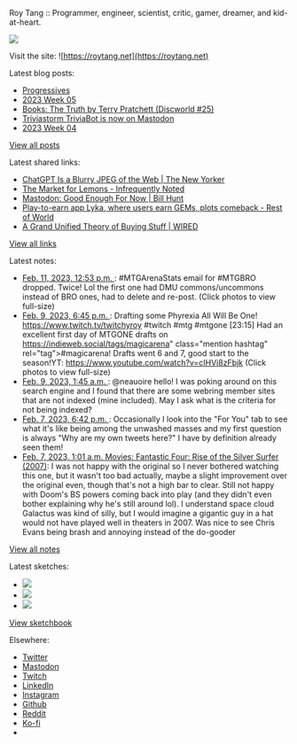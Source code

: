 Roy Tang :: Programmer, engineer, scientist, critic, gamer, dreamer, and kid-at-heart.

![](https://roytang.net/static/img/profile.jpg)

Visit the site: ![https://roytang.net](https://roytang.net)

Latest blog posts:

- [Progressives](https://roytang.net/2023/02/progressives/)
- [2023 Week 05](https://roytang.net/2023/02/2023-week-05/)
- [Books: The Truth by Terry Pratchett (Discworld #25)](https://roytang.net/2023/02/the-truth/)
- [Triviastorm TriviaBot is now on Mastodon](https://roytang.net/2023/02/triviastorm-mastodon/)
- [2023 Week 04](https://roytang.net/2023/01/2023-week-04/)

[View all posts](https://roytang.net/blog)

Latest shared links:

- [ChatGPT Is a Blurry JPEG of the Web | The New Yorker](https://roytang.net/2023/02/9b189fd040d553dc1b8788dba04038a0/)
- [The Market for Lemons - Infrequently Noted](https://roytang.net/2023/02/f430c05adc46131d97da8bb2192f5c0f/)
- [Mastodon: Good Enough For Now | Bill Hunt](https://roytang.net/2023/02/fccb0f6e7c82fc4a6990ce91a650fd77/)
- [Play-to-earn app Lyka, where users earn GEMs, plots comeback - Rest of World](https://roytang.net/2023/02/1150f4953824c8a8aa42fb84d82ce36b/)
- [A Grand Unified Theory of Buying Stuff | WIRED](https://roytang.net/2023/01/dc034387f54d5b3052fb6280a3636db1/)

[View all links](https://roytang.net/links)

Latest notes:

- [Feb. 11, 2023, 12:53 p.m. ](https://roytang.net/2023/02/1624270286182027267/): #MTGArenaStats email for #MTGBRO dropped. Twice! Lol the first one had DMU commons/uncommons instead of BRO ones, had to delete and re-post. (Click photos to view full-size)
- [Feb. 9, 2023, 6:45 p.m. ](https://roytang.net/2023/02/dee35db04d4629f35cfcaae54c27a575/): Drafting some Phyrexia All Will Be One! https://www.twitch.tv/twitchyroy #twitch #mtg #mtgone [23:15] Had an excellent first day of MTGONE drafts on https://indieweb.social/tags/magicarena&quot; class=&quot;mention hashtag&quot; rel=&quot;tag&quot;&gt;#magicarena! Drafts went 6 and 7, good start to the season!YT: https://www.youtube.com/watch?v=cIHVi8zFbjk (Click photos to view full-size)
- [Feb. 9, 2023, 1:45 a.m. ](https://roytang.net/2023/02/109830360718613258/): @neauoire hello! I was poking around on this search engine and I found that there are some webring member sites that are not indexed (mine included). May I ask what is the criteria for not being indexed?
- [Feb. 7, 2023, 6:42 p.m. ](https://roytang.net/2023/02/1622908668705656832/): Occasionally I look into the &quot;For You&quot; tab to see what it&#x27;s like being among the unwashed masses and my first question is always &quot;Why are my own tweets here?&quot; I have by definition already seen them!
- [Feb. 7, 2023, 1:01 a.m. Movies: Fantastic Four: Rise of the Silver Surfer (2007)](https://roytang.net/2023/02/fantastic-four-rise-of-the-silver-surfer-2007/): I was not happy with the original so I never bothered watching this one, but it wasn&#x27;t too bad actually, maybe a slight improvement over the original even, though that&#x27;s not a high bar to clear. Still not happy with Doom&#x27;s BS powers coming back into play (and they didn&#x27;t even bother explaining why he&#x27;s still around lol). I understand space cloud Galactus was kind of silly, but I would imagine a gigantic guy in a hat would not have played well in theaters in 2007. Was nice to see Chris Evans being brash and annoying instead of the do-gooder

[View all notes](https://roytang.net/notes)

Latest sketches:


- ![](https://roytang.net/media/cache/3c/da/3cda657c471879c3cfa81b898b810cd6.jpg)
- ![](https://roytang.net/media/cache/a2/60/a260eacc913ee7c542024b154923702f.jpg)
- ![](https://roytang.net/media/cache/e0/88/e0888b7f7a1e342aba8cced2a0784cc4.jpg)

[View sketchbook](https://roytang.net/albums/sketchbook)


Elsewhere:

- [Twitter](https://twitter.com/roytang)
- [Mastodon](https://indieweb.social/@roytang)
- [Twitch](https://twitch.tv/twitchyroy)
- [LinkedIn](https://www.linkedin.com/in/roytang)
- [Instagram](https://instagram.com/roytang0400)
- [Github](https://github.com/roytang)
- [Reddit](https://reddit.com/u/hungryroy)
- [Ko-fi](https://ko-fi.com/roytang)
- [](mailto:hello@roytang.net)
